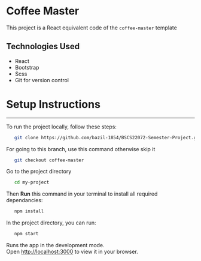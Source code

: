 # Coffee Master
This project is a React equivalent code of the `coffee-master` template

## Technologies Used
- React
- Bootstrap 
- Scss
- Git for version control

# Setup Instructions
<hr/>
To run the project locally, follow these steps:

```bash
   git clone https://github.com/bazil-1854/BSCS22072-Semester-Project.git
```
For going to this branch, use this command otherwise skip it
```bash
   git checkout coffee-master
```
Go to the project directory

```bash
   cd my-project
```
Then **Run** this command in your terminal to install all required dependancies:

```bash
   npm install
```
In the project directory, you can run:

```bash
   npm start
``` 
Runs the app in the development mode.\
Open [http://localhost:3000](http://localhost:3000) to view it in your browser.